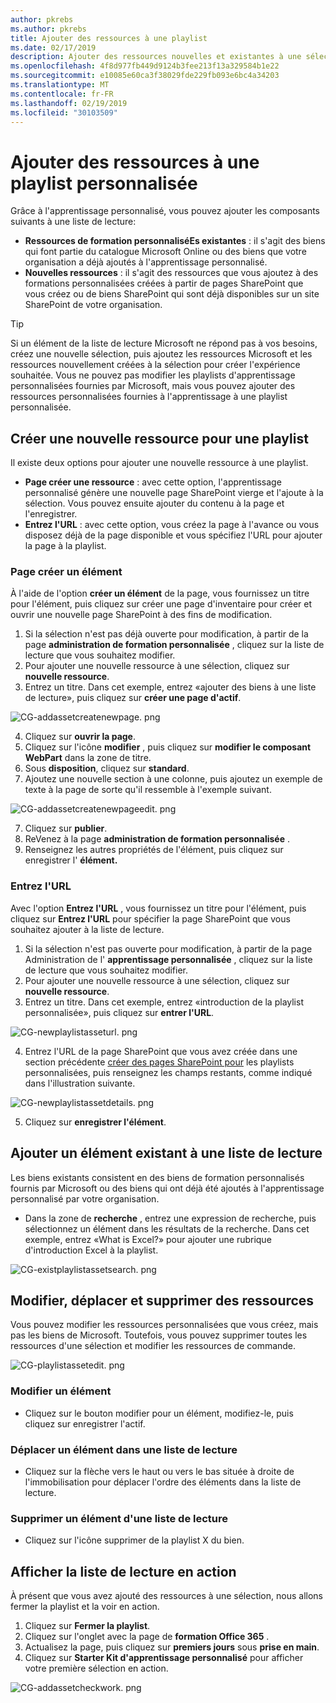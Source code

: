 ```yaml
---
author: pkrebs
ms.author: pkrebs
title: Ajouter des ressources à une playlist
ms.date: 02/17/2019
description: Ajouter des ressources nouvelles et existantes à une sélection d'apprentissage personnalisée
ms.openlocfilehash: 4f8d977fb449d9124b3fee213f13a329584b1e22
ms.sourcegitcommit: e10085e60ca3f38029fde229fb093e6bc4a34203
ms.translationtype: MT
ms.contentlocale: fr-FR
ms.lasthandoff: 02/19/2019
ms.locfileid: "30103509"
---
```

# <a name="add-assets-to-a-custom-playlist"></a>Ajouter des ressources à une playlist personnalisée

Grâce à l'apprentissage personnalisé, vous pouvez ajouter les composants suivants à une liste de lecture:

- **Ressources de formation personnaliséEs existantes** : il s'agit des biens qui font partie du catalogue Microsoft Online ou des biens que votre organisation a déjà ajoutés à l'apprentissage personnalisé.
- **Nouvelles ressources** : il s'agit des ressources que vous ajoutez à des formations personnalisées créées à partir de pages SharePoint que vous créez ou de biens SharePoint qui sont déjà disponibles sur un site SharePoint de votre organisation. 

> [!TIP]
> Si un élément de la liste de lecture Microsoft ne répond pas à vos besoins, créez une nouvelle sélection, puis ajoutez les ressources Microsoft et les ressources nouvellement créées à la sélection pour créer l'expérience souhaitée. Vous ne pouvez pas modifier les playlists d'apprentissage personnalisées fournies par Microsoft, mais vous pouvez ajouter des ressources personnalisées fournies à l'apprentissage à une playlist personnalisée.   

## <a name="create-a-new-asset-for-a-playlist"></a>Créer une nouvelle ressource pour une playlist

Il existe deux options pour ajouter une nouvelle ressource à une playlist.

- **Page créer une ressource** : avec cette option, l'apprentissage personnalisé génère une nouvelle page SharePoint vierge et l'ajoute à la sélection. Vous pouvez ensuite ajouter du contenu à la page et l'enregistrer.  
- **Entrez l'URL** : avec cette option, vous créez la page à l'avance ou vous disposez déjà de la page disponible et vous spécifiez l'URL pour ajouter la page à la playlist.

### <a name="create-asset-page"></a>Page créer un élément 
À l'aide de l'option **créer un élément** de la page, vous fournissez un titre pour l'élément, puis cliquez sur créer une page d'inventaire pour créer et ouvrir une nouvelle page SharePoint à des fins de modification. 

1.  Si la sélection n'est pas déjà ouverte pour modification, à partir de la page **administration de formation personnalisée** , cliquez sur la liste de lecture que vous souhaitez modifier. 
2. Pour ajouter une nouvelle ressource à une sélection, cliquez sur **nouvelle ressource**. 
3. Entrez un titre. Dans cet exemple, entrez «ajouter des biens à une liste de lecture», puis cliquez sur **créer une page d'actif**.

![CG-addassetcreatenewpage. png](media/cg-addassetcreatenewpage.png)

4. Cliquez sur **ouvrir la page**.
5. Cliquez sur l'icône **modifier** , puis cliquez sur **modifier le composant WebPart** dans la zone de titre.
6. Sous **disposition**, cliquez sur **standard**. 
7. Ajoutez une nouvelle section à une colonne, puis ajoutez un exemple de texte à la page de sorte qu'il ressemble à l'exemple suivant. 

![CG-addassetcreatenewpageedit. png](media/cg-addassetcreatenewpageedit.png)

7. Cliquez sur **publier**.
8. ReVenez à la page **administration de formation personnalisée** . 
9. Renseignez les autres propriétés de l'élément, puis cliquez sur enregistrer l' **élément.**

### <a name="enter-the-url"></a>Entrez l'URL
Avec l'option **Entrez l'URL** , vous fournissez un titre pour l'élément, puis cliquez sur **Entrez l'URL** pour spécifier la page SharePoint que vous souhaitez ajouter à la liste de lecture. 

1.  Si la sélection n'est pas ouverte pour modification, à partir de la page Administration de l' **apprentissage personnalisée** , cliquez sur la liste de lecture que vous souhaitez modifier. 
2. Pour ajouter une nouvelle ressource à une sélection, cliquez sur **nouvelle ressource**. 
3. Entrez un titre. Dans cet exemple, entrez «introduction de la playlist personnalisée», puis cliquez sur **entrer l'URL**. 

![CG-newplaylistasseturl. png](media/cg-newplaylistasseturl.png)

4. Entrez l'URL de la page SharePoint que vous avez créée dans une section précédente [créer des pages SharePoint pour](custom_createnewpage.md) les playlists personnalisées, puis renseignez les champs restants, comme indiqué dans l'illustration suivante.

![CG-newplaylistassetdetails. png](media/cg-newplaylistassetdetails.png)

5. Cliquez sur **enregistrer l'élément**. 

## <a name="add-an-existing-asset-to-a-playlist"></a>Ajouter un élément existant à une liste de lecture

Les biens existants consistent en des biens de formation personnalisés fournis par Microsoft ou des biens qui ont déjà été ajoutés à l'apprentissage personnalisé par votre organisation. 

- Dans la zone de **recherche** , entrez une expression de recherche, puis sélectionnez un élément dans les résultats de la recherche. Dans cet exemple, entrez «What is Excel?» pour ajouter une rubrique d'introduction Excel à la playlist.

![CG-existplaylistassetsearch. png](media/cg-existplaylistassetsearch.png)

## <a name="edit-move-and-delete-assets"></a>Modifier, déplacer et supprimer des ressources
Vous pouvez modifier les ressources personnalisées que vous créez, mais pas les biens de Microsoft. Toutefois, vous pouvez supprimer toutes les ressources d'une sélection et modifier les ressources de commande. 

![CG-playlistassetedit. png](media/cg-playlistassetedit.png)

### <a name="edit-an-asset"></a>Modifier un élément
- Cliquez sur le bouton modifier pour un élément, modifiez-le, puis cliquez sur enregistrer l'actif. 

### <a name="move-an-asset-in-a-playlist"></a>Déplacer un élément dans une liste de lecture
- Cliquez sur la flèche vers le haut ou vers le bas située à droite de l'immobilisation pour déplacer l'ordre des éléments dans la liste de lecture.

### <a name="remove-an-asset-from-a-playlist"></a>Supprimer un élément d'une liste de lecture
- Cliquez sur l'icône supprimer de la playlist X du bien. 

## <a name="view-the-playlist-in-action"></a>Afficher la liste de lecture en action
À présent que vous avez ajouté des ressources à une sélection, nous allons fermer la playlist et la voir en action. 

1. Cliquez sur **Fermer la playlist**.
2. Cliquez sur l'onglet avec la page de **formation Office 365** .
3. Actualisez la page, puis cliquez sur **premiers jours** sous **prise en main**.
4. Cliquez sur **Starter Kit d'apprentissage personnalisé** pour afficher votre première sélection en action. 

![CG-addassetcheckwork. png](media/cg-addassetcheckwork.png)
